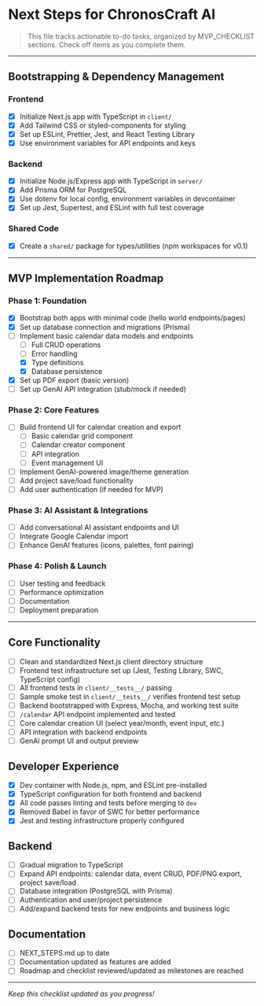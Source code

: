 # Next Steps for ChronosCraft AI

> This file tracks actionable to-do tasks, organized by MVP_CHECKLIST sections. Check off items as you complete them.

---

## Bootstrapping & Dependency Management

### Frontend

- [x] Initialize Next.js app with TypeScript in `client/`
- [x] Add Tailwind CSS or styled-components for styling
- [x] Set up ESLint, Prettier, Jest, and React Testing Library
- [x] Use environment variables for API endpoints and keys

### Backend

- [x] Initialize Node.js/Express app with TypeScript in `server/`
- [x] Add Prisma ORM for PostgreSQL
- [x] Use dotenv for local config, environment variables in devcontainer
- [x] Set up Jest, Supertest, and ESLint with full test coverage

### Shared Code

- [x] Create a `shared/` package for types/utilities (npm workspaces for v0.1)

---

## MVP Implementation Roadmap

### Phase 1: Foundation

- [x] Bootstrap both apps with minimal code (hello world endpoints/pages)
- [x] Set up database connection and migrations (Prisma)
- [ ] Implement basic calendar data models and endpoints
  - [ ] Full CRUD operations
  - [ ] Error handling
  - [x] Type definitions
  - [x] Database persistence
- [x] Set up PDF export (basic version)
- [ ] Set up GenAI API integration (stub/mock if needed)

### Phase 2: Core Features

- [ ] Build frontend UI for calendar creation and export
  - [ ] Basic calendar grid component
  - [ ] Calendar creator component
  - [ ] API integration
  - [ ] Event management UI
- [ ] Implement GenAI-powered image/theme generation
- [ ] Add project save/load functionality
- [ ] Add user authentication (if needed for MVP)

### Phase 3: AI Assistant & Integrations

- [ ] Add conversational AI assistant endpoints and UI
- [ ] Integrate Google Calendar import
- [ ] Enhance GenAI features (icons, palettes, font pairing)

### Phase 4: Polish & Launch

- [ ] User testing and feedback
- [ ] Performance optimization
- [ ] Documentation
- [ ] Deployment preparation

---

## Core Functionality

- [ ] Clean and standardized Next.js client directory structure
- [ ] Frontend test infrastructure set up (Jest, Testing Library, SWC, TypeScript config)
- [ ] All frontend tests in `client/__tests__/` passing
- [ ] Sample smoke test in `client/__tests__/` verifies frontend test setup
- [ ] Backend bootstrapped with Express, Mocha, and working test suite
- [ ] `/calendar` API endpoint implemented and tested
- [ ] Core calendar creation UI (select year/month, event input, etc.)
- [ ] API integration with backend endpoints
- [ ] GenAI prompt UI and output preview

## Developer Experience

- [x] Dev container with Node.js, npm, and ESLint pre-installed
- [x] TypeScript configuration for both frontend and backend
- [x] All code passes linting and tests before merging to `dev`
- [x] Removed Babel in favor of SWC for better performance
- [x] Jest and testing infrastructure properly configured

## Backend

- [ ] Gradual migration to TypeScript
- [ ] Expand API endpoints: calendar data, event CRUD, PDF/PNG export, project save/load
- [ ] Database integration (PostgreSQL with Prisma)
- [ ] Authentication and user/project persistence
- [ ] Add/expand backend tests for new endpoints and business logic

## Documentation

- [ ] NEXT_STEPS.md up to date
- [ ] Documentation updated as features are added
- [ ] Roadmap and checklist reviewed/updated as milestones are reached

---

_Keep this checklist updated as you progress!_
